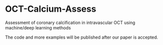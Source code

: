 # OCT-Calcium-Assess
 Assessment of coronary calcification  in intravascular OCT using machine/deep learning methods


The code and more examples will be published after our paper is accepted.


